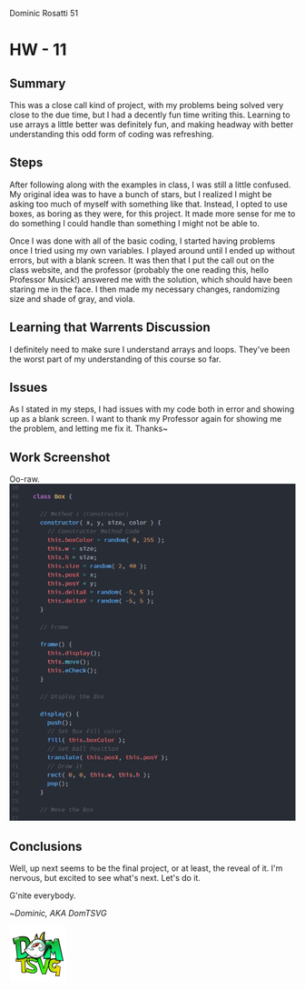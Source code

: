 Dominic Rosatti 51

# HW - 11

## Summary

This was a close call kind of project, with my problems being solved very close to the due time, but I had a decently fun time writing this. Learning to use arrays a little better was definitely fun, and making headway with better understanding this odd form of coding was refreshing.

## Steps

After following along with the examples in class, I was still a little confused. My original idea was to have a bunch of stars, but I realized I might be asking too much of myself with something like that. Instead, I opted to use boxes, as boring as they were, for this project. It made more sense for me to do something I could handle than something I might not be able to.

Once I was done with all of the basic coding, I started having problems once I tried using my own variables. I played around until I ended up without errors, but with a blank screen. It was then that I put the call out on the class website, and the professor (probably the one reading this, hello Professor Musick!) answered me with the solution, which should have been staring me in the face. I then made my necessary changes, randomizing size and shade of gray, and viola.

## Learning that Warrents Discussion

I definitely need to make sure I understand arrays and loops. They've been the worst part of my understanding of this course so far.

## Issues

As I stated in my steps, I had issues with my code both in error and showing up as a blank screen. I want to thank my Professor again for showing me the problem, and letting me fix it. Thanks~

 ## Work Screenshot

 Oo-raw.
 ![The raw file. Oh yeah.](raw.jpg)

## Conclusions

Well, up next seems to be the final project, or at least, the reveal of it. I'm nervous, but excited to see what's next. Let's do it.

G'nite everybody.

 ~*Dominic, AKA DomTSVG*

 ![DomTSVG](icontexttransparentsmol.png)
